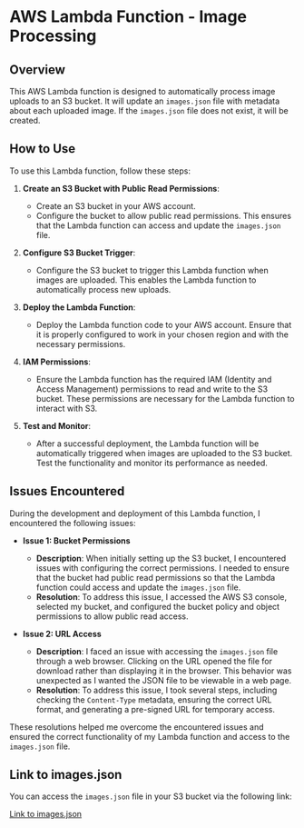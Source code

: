 # AWS Lambda Function - Image Processing

## Overview

This AWS Lambda function is designed to automatically process image uploads to an S3 bucket. It will update an `images.json` file with metadata about each uploaded image. If the `images.json` file does not exist, it will be created.

## How to Use

To use this Lambda function, follow these steps:

1. **Create an S3 Bucket with Public Read Permissions**:
   - Create an S3 bucket in your AWS account.
   - Configure the bucket to allow public read permissions. This ensures that the Lambda function can access and update the `images.json` file.

2. **Configure S3 Bucket Trigger**:
   - Configure the S3 bucket to trigger this Lambda function when images are uploaded. This enables the Lambda function to automatically process new uploads.

3. **Deploy the Lambda Function**:
   - Deploy the Lambda function code to your AWS account. Ensure that it is properly configured to work in your chosen region and with the necessary permissions.

4. **IAM Permissions**:
   - Ensure the Lambda function has the required IAM (Identity and Access Management) permissions to read and write to the S3 bucket. These permissions are necessary for the Lambda function to interact with S3.

5. **Test and Monitor**:
   - After a successful deployment, the Lambda function will be automatically triggered when images are uploaded to the S3 bucket. Test the functionality and monitor its performance as needed.

## Issues Encountered

During the development and deployment of this Lambda function, I encountered the following issues:

- **Issue 1: Bucket Permissions**
  - **Description**: When initially setting up the S3 bucket, I encountered issues with configuring the correct permissions. I needed to ensure that the bucket had public read permissions so that the Lambda function could access and update the `images.json` file.
  - **Resolution**: To address this issue, I accessed the AWS S3 console, selected my bucket, and configured the bucket policy and object permissions to allow public read access.

- **Issue 2: URL Access**
  - **Description**: I faced an issue with accessing the `images.json` file through a web browser. Clicking on the URL opened the file for download rather than displaying it in the browser. This behavior was unexpected as I wanted the JSON file to be viewable in a web page.
  - **Resolution**: To address this issue, I took several steps, including checking the `Content-Type` metadata, ensuring the correct URL format, and generating a pre-signed URL for temporary access.

These resolutions helped me overcome the encountered issues and ensured the correct functionality of my Lambda function and access to the `images.json` file.

## Link to images.json

You can access the `images.json` file in your S3 bucket via the following link:

[Link to images.json](https://s3-lambda-adnan.s3.us-west-2.amazonaws.com/images.json?response-content-disposition=inline&X-Amz-Security-Token=IQoJb3JpZ2luX2VjEGkaCXVzLXdlc3QtMiJHMEUCIFxs57FKr%2BV96%2BO1dRnnXXyfWIoud4%2FmPXDocA3KcvPGAiEAtYUUmITsruQ0wSYL6bpj6bNZrys%2B9YjvT0D0qiXTKFMq7QIIgv%2F%2F%2F%2F%2F%2F%2F%2F%2F%2FARAAGgw0MDI2MzMzOTM4MDMiDDObBwOfrt1U4gTu2irBAqrtMgd2WO7cRVflsMaZulqrjj%2BiGCtn8%2BTjWVO%2FFBSEOZars8zAXK9NDrjUTAZP0bU6U6kaNWeKxHGRF%2FYk0jZnrBhHPz6hnvmLCNpEgd0WMbytUwkPQ9oWcCE3XQ68gx7nhm3hCoflXbxhrhymhE%2F1bgPrD%2FTo2U3f31BDQ748orNKsbop11TtfKJJDBflgcOa8%2B4lDml5uzS%2BtmYK4gJ5yjy2Twh3k7nv3%2BRRhO27euNx5Ado4wWePJSuHw9y4%2Fmetxlv9%2FtmiM7am5OqWNfnFQN4NLOReP5065hAKV3LudKHCKFFgF8Vj4YwMa6Vy8kKNg3Zt2DC42YuX2cenQ264ri31GdBg%2Fp%2B9iqNNvuOcGApwAtVnumFONB%2B5AD5FoN3BixNEUlbNBSuvNqkLTqQTPm7H8btAyqZ26%2FXs1mIgDCur7epBjqzAtiwdVj%2Fkd1xTDqAAKEQ5Zj%2FjcbKoyM4QrgDiEDlY1LTuOICxMfGojiNEudmph17uwaw4l6aicKDp3IbRhIFCP%2By%2FNISq4uQWrhlubgBLGAWTd7AJp%2B8SRBqyQAqwylSwi9WTK50AFzq9QncqturynZvWBJhhEeVgRo604zw%2BupFwgZ142EzJKKyGzA9hLuge0xAsUEYb7c2cqybBITETKxy%2FAQjGZ1s5W%2FNNB%2Fnk6WrJk34dQ%2Bim7NDMGN5R%2Fpf5VG2GjFJ5%2BJeZWEaJYj%2B4JPfhoeKLb%2FFGum1%2B6tmGUOdlXqy%2FgMU0JBcdkcc5H3kLmdZSTYHQhB3FMbvrzWThreNIA%2Bq7R%2FPJTbr8qVLEwPA59MyUoqI70a2B3zYrICpxHXLw93AY1bGbKK36Mnxr16G31g%3D&X-Amz-Algorithm=AWS4-HMAC-SHA256&X-Amz-Date=20231017T004811Z&X-Amz-SignedHeaders=host&X-Amz-Expires=300&X-Amz-Credential=ASIAV3PWSA2F6E4KOZUJ%2F20231017%2Fus-west-2%2Fs3%2Faws4_request&X-Amz-Signature=b507dda11070d0f86b00aa72f27ba3a18a8df75f8365861fa855978803ca5552)
